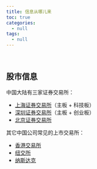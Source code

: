 ```yaml
---
title: 信息从哪儿来
toc: true
categories:
  - null
tags:
  - null
---
```




<!--more-->

<br/>

## 股市信息

中国大陆有三家证券交易所：

* [上海证券交易所](http://www.sse.com.cn/)（主板 + 科技板）
* [深圳证券交易所](http://www.szse.cn/)（主板 + 创业板）
* [北京证券交易所](https://www.bse.cn/)

其它中国公司常见的上市交易所：

* [香港交易所](https://www.hkex.com.hk/?sc_lang=zh-cn)
* [纽交所](https://www.nyse.com/index)
* [纳斯达克](https://www.nasdaq.com/)

